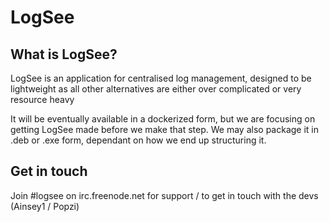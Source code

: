 # LogSee

## What is LogSee?

LogSee is an application for centralised log management, designed to be lightweight as all other alternatives are either over complicated or very resource heavy

It will be eventually available in a dockerized form, but we are focusing on getting LogSee made before we make that step. We may also package it in .deb or .exe form, dependant on how we end up structuring it.

## Get in touch

Join #logsee on irc.freenode.net for support / to get in touch with the devs (Ainsey1 / Popzi)
